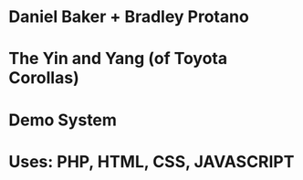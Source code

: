 # Daniel Baker + Bradley Protano
# The Yin and Yang (of Toyota Corollas)
# Demo System
# Uses: PHP, HTML, CSS, JAVASCRIPT
